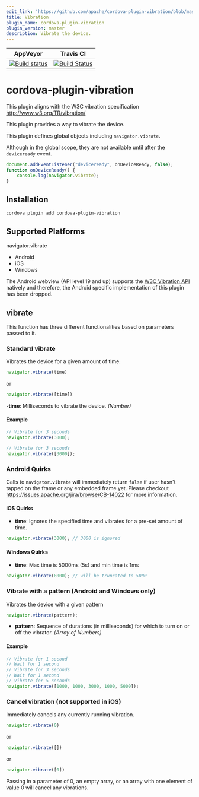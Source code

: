 ```yaml
---
edit_link: 'https://github.com/apache/cordova-plugin-vibration/blob/master/README.md'
title: Vibration
plugin_name: cordova-plugin-vibration
plugin_version: master
description: Vibrate the device.
---
```


<!-- WARNING: This file is generated. See fetch_docs.js. -->

<!--
# license: Licensed to the Apache Software Foundation (ASF) under one
#         or more contributor license agreements.  See the NOTICE file
#         distributed with this work for additional information
#         regarding copyright ownership.  The ASF licenses this file
#         to you under the Apache License, Version 2.0 (the
#         "License"); you may not use this file except in compliance
#         with the License.  You may obtain a copy of the License at
#
#           http://www.apache.org/licenses/LICENSE-2.0
#
#         Unless required by applicable law or agreed to in writing,
#         software distributed under the License is distributed on an
#         "AS IS" BASIS, WITHOUT WARRANTIES OR CONDITIONS OF ANY
#         KIND, either express or implied.  See the License for the
#         specific language governing permissions and limitations
#         under the License.
-->

|AppVeyor|Travis CI|
|:-:|:-:|
|[![Build status](https://ci.appveyor.com/api/projects/status/github/apache/cordova-plugin-vibration?branch=master)](https://ci.appveyor.com/project/ApacheSoftwareFoundation/cordova-plugin-vibration)|[![Build Status](https://travis-ci.org/apache/cordova-plugin-vibration.svg?branch=master)](https://travis-ci.org/apache/cordova-plugin-vibration)|

# cordova-plugin-vibration

This plugin aligns with the W3C vibration specification http://www.w3.org/TR/vibration/

This plugin provides a way to vibrate the device.

This plugin defines global objects including `navigator.vibrate`.

Although in the global scope, they are not available until after the `deviceready` event.
```javascript
document.addEventListener("deviceready", onDeviceReady, false);
function onDeviceReady() {
    console.log(navigator.vibrate);
}
```
## Installation
```console
cordova plugin add cordova-plugin-vibration
```

## Supported Platforms

navigator.vibrate

- Android
- iOS
- Windows


The Android webview (API level 19 and up) supports the [W3C Vibration API](https://www.w3.org/TR/vibration/) natively and therefore, the Android specific implementation of this plugin has been dropped.

## vibrate

This function has three different functionalities based on parameters passed to it.

### Standard vibrate

Vibrates the device for a given amount of time.

```javascript
navigator.vibrate(time)
```
or
```javascript
navigator.vibrate([time])
```

-__time__: Milliseconds to vibrate the device. _(Number)_

#### Example
```javascript
// Vibrate for 3 seconds
navigator.vibrate(3000);

// Vibrate for 3 seconds
navigator.vibrate([3000]);
```
### Android Quirks

Calls to `navigator.vibrate` will immediately return `false` if user hasn't tapped on the frame or any embedded frame yet. Please checkout https://issues.apache.org/jira/browse/CB-14022 for more information.


#### iOS Quirks

- __time__: Ignores the specified time and vibrates for a pre-set amount of time.
```javascript
navigator.vibrate(3000); // 3000 is ignored
```
#### Windows Quirks

- __time__: Max time is 5000ms (5s) and min time is 1ms

```javascript
navigator.vibrate(8000); // will be truncated to 5000
```

### Vibrate with a pattern (Android and Windows only)
Vibrates the device with a given pattern
```javascript
navigator.vibrate(pattern);
```
- __pattern__: Sequence of durations (in milliseconds) for which to turn on or off the vibrator. _(Array of Numbers)_

#### Example

```javascript
// Vibrate for 1 second
// Wait for 1 second
// Vibrate for 3 seconds
// Wait for 1 second
// Vibrate for 5 seconds
navigator.vibrate([1000, 1000, 3000, 1000, 5000]);
```

### Cancel vibration (not supported in iOS)

Immediately cancels any currently running vibration.
```javascript
navigator.vibrate(0)
```
or
```javascript
navigator.vibrate([])
```
or
```javascript
navigator.vibrate([0])
```
Passing in a parameter of 0, an empty array, or an array with one element of value 0 will cancel any vibrations.
